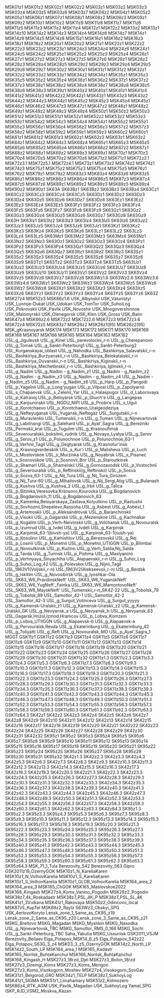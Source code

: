MSK01z1
MSK01z2
MSK02z1
MSK02z2
MSK03z1
MSK03z2
MSK03z3
MSK03z4
MSK03z5
MSK03z6
MSK03z7
MSK04z2
MSK04z1
MSK05z2
MSK05z1
MSK06z1
MSK07z1
MSK08z1
MSK08z2
MSK08z3
MSK09z1
MSK09z2
MSK10z1
MSK10z2
MSK11z9
MSK11z8
MSK11z7
MSK11z6
MSK11z5
MSK11z3
MSK11z2
MSK11z4
MSK12z1
MSK12z2
MSK13z2
MSK13z1
MSK14z10
MSK14z2
MSK14z3
MSK14z4
MSK14z6
MSK14z7
MSK14z1
MSK14z9
MSK14z5
MSK14z8
MSK15z1
MSK16z1
MSK16z2
MSK16z3
MSK18z1
MSK18z2
MSK20z1
MSK20z2
MSK21z1
MSK22z1
MSK22z2
MSK22z3
MSK23z2
MSK23z1
MSK24z3
MSK24z4
MSK24z6
MSK24z1
MSK24z5
MSK24z2
MSK25z1
MSK25z2
MSK25z3
MSK25z4
MSK26z1
MSK27z1
MSK27z2
MSK27z3
MSK27z5
MSK27z6
MSK28z1
MSK28z2
MSK28z3
MSK28z4
MSK28z5
MSK29z2
MSK29z3
MSK29z4
MSK29z5
MSK29z6
MSK29z7
MSK30z2
MSK30z1
MSK31z1
MSK31z2
MSK32z1
MSK32z2
MSK33z2
MSK33z1
MSK34z2
MSK34z1
MSK35z1
MSK35z3
MSK35z5
MSK35z2
MSK35z4
MSK36z1
MSK36z2
MSK37z1
MSK37z2
MSK37z3
MSK38z1
MSK38z2
MSK38z4
MSK38z7
MSK38z8
MSK38z5
MSK38z6
MSK38z3
MSK39z1
MSK40z2
MSK40z1
MSK41z1
MSK41z4
MSK41z2
MSK41z3
MSK42z2
MSK42z1
MSK43z1
MSK43z3
MSK43z2
MSK44z2
MSK44z3
MSK44z1
MSK45z2
MSK45z3
MSK45z4
MSK45z1
MSK46z1
MSK46z2
MSK47z3
MSK47z1
MSK47z2
MSK48z1
MSK48z2
MSK49z1
MSK49z2
MSK49z3
MSK49z4
MSK50z1
MSK50z2
MSK50z3
MSK51z2
MSK51z3
MSK51z1
MSK52z1
MSK52z2
MSK53z2
MSK53z3
MSK53z1
MSK54z2
MSK54z3
MSK54z4
MSK54z1
MSK55z2
MSK55z1
MSK55z3
MSK56z1
MSK56z4
MSK56z2
MSK56z3
MSK57z2
MSK57z3
MSK58z2
MSK58z1
MSK59z2
MSK59z1
MSK59z3
MSK60z2
MSK60z1
MSK61z1
MSK61z2
MSK61z3
MSK62z1
MSK62z2
MSK63z1
MSK63z2
MSK64z1
MSK64z2
MSK64z3
MSK64z4
MSK65z1
MSK65z3
MSK65z5
MSK65z6
MSK65z2
MSK65z4
MSK66z1
MSK66z2
MSK67z2
MSK67z1
MSK68z2
MSK68z1
MSK69z2
MSK69z3
MSK69z1
MSK70z1
MSK70z3
MSK70z4
MSK70z5
MSK70z2
MSK70z6
MSK71z2
MSK71z1
MSK72z2.1
MSK72z3.1
MSK72z5.1
MSK72z4.1
MSK73z1
MSK73z2
MSK74z2
MSK74z1
MSK74z3
MSK75z1
MSK75z2
MSK75z3
MSK75z4
MSK75z5
MSK76z1
MSK76z2
MSK79z1
MSK79z2
MSK83z3
MSK83z4
MSK83z6
MSK83z5
MSK86z1
MSK86z2
MSK86z3
MSK86z4
MSK86z5
MSK87z3
MSK87z4
MSK87z5
MSK87z6
MSK89z1
MSK89z2
MSK89z3
MSK89z5
MSK89z4
MSK90z2
MSK90z1
SK63A
SK63Bz1
SK63Bz2
SK63Bz3
SK63Bz4
SK63Cz1
SK63Cz2
SK63Cz3
SK63Cz4
SK63Cz5
SK63Dz1
SK63Dz2
SK63Dz3
SK63Dz4
SK63Dz5
SK63Dz6
SK63Dz7
SK63Dz8
SK63Ez1
SK63Ez2
SK63Ez3
SK63Ez4
SK63Ez5
SK63Fz1
SK63Fz2
SK63Fz3
SK63Fz4
SK63Fz5
SK63Fz6
SK63Fz7
SK63Fz8
SK63Fz9
SK63Gz1
SK63Gz2
SK63Gz3
SK63Gz4
SK63Gz5
SK63Gz6
SK63Gz7
SK63Gz8
SK63Gz9
SK63H
SK63Iz1
SK63Iz2
SK63Iz3
SK63Iz4
SK63Iz5
SK63Iz6
SK63Jz2
SK63Jz3
SK63Jz5
SK63Jz4
SK63Jz6
SK63Jz1
SK63Kz1
SK63Kz2
SK63Kz3
SK63Kz4
SK63Kz5
SK63Kz6
SK63Lz1
SK63Lz2
SK63Lz3
SK63Lz4
SK63Lz5
SK63Mz1
SK63Mz2
SK63Mz3
SK63Mz4
SK63Nz1
SK63Nz2
SK63Nz3
SK63Oz1
SK63Oz2
SK63Oz3
SK63Oz4
SK63Pz1
SK63Pz2
SK63Pz3
SK63Pz4
SK63Qz1
SK63Qz2
SK63Qz3
SK63Qz4
SK63Qz5
SK63Qz6
SK63Qz7
SK63Rz1
SK63Rz2
SK63Rz3
SK63Sz1
SK63Sz2
SK63Sz3
SK63Sz4
SK63Sz5
SK63Sz6
SK63Sz7
SK63Sz8
SK63Sz9
SK63Tz1
SK63Tz2
SK63Tz3
SK63Tz4
SK63Tz5
SK63Uz1
SK63Uz2
SK63Uz3
SK63Uz4
SK63Uz5
SK63Uz6
SK63Uz7
SK63Uz8
SK63Uz9
SK63Uz10
SK63Uz11
SK63Vz1
SK63Vz2
SK63Vz3
SK63Vz4
SK63Vz5
SK63Vz6
SK63Vz7
SK63Vz8
SK63Wz1.6
SK63Wz2.6
SK63Wz3.6
SK63Wz4.6
SK63Wz1
SK63Wz2
SK63Wz3
SK63Wz4
SK63Wz5
SK63Wz6
SK63Wz7
SK63Wz8
SK63Xz1
SK63Xz2
SK63Xz3
SK63Xz4
SK63Xz5
SK63Xz6
SK63Yz1
SK63Yz2
SK63Yz3
SK63Yz4
SK63Yz5
SK63Yz6
SK63Z
MSK27z4
MSK52z3
MSK66z1.6
USK_Albynskii
USK_Valunistyi
USK_Lunnoe-Dukat
USK_Udokan
USK_TomTor
USK_SuhoiLog
USK_Pokrovskii
USK_Pavlik
USK_Novoshir
USK_Mnogovershinnoe
USK_Malomyrskii
USK_Olenegorsk
USK_Klen
USK_Gross
USK_Baim
MSK47z4
MSK66z2.6
MSK72z2
MSK72z2.6
MSK72z3
MSK72z3.6
MSK72z4
MSK72z5
MSK83z7
MSK26z2
MSK26z1(95)
MSK26z2(95)
MSK_gKrasnoyarsk
MSK174
MSK173
MSK172
MSK171
MSK170
MSK169
MSK168
MSK167
MSK166
MSK165
MSK164
MSK163
MSK162
USL_g_Jigulevsk
USL_g_Kinel
USL_perevolockii_r-n
USL_g_Cherepanovo
USL_g_Tomsk
USL_g_Sankt-Peterburg1
USL_g_Sankt-Peterburg2
USL_Kurganskayai_oblast
USL_g_Nahodka
USL_Bashkiriya_Salavatskii_r-n
USL_Bashkiriya_Burzyanskii_r-n
USL_Bashkiriya_Belokataiskii_r-n
USL_Bashkiriya_Duvanskii_r-n
USL_Bashkiriya_Kiginskii_r-n
USL_Bashkiriya_Mechetlinskii_r-n
USL_Bashkiriya_Iglinskii_r-n
USL_g_Nadim
USL_g_Nadim - g_Nadim_z1
USL_g_Nadim - g_Nadim_z2
USL_g_Nadim - g_Nadim_z3
USL_g_Nadim - g_Nadim_z4
USL_g_Nadim - g_Nadim_z5
USL_g_Nadim - g_Nadim_z6
USL_p_Harp
USL_p_Pangodi
USL_p_Yagelnii
USL_p_Long'yugan
USL_p_Vilposl
USL_p_Zapolyarnii
USL_s_Chapaevsk
USL_s_Zelenii_Yar
USL_s_Halaspugor
USL_d_Laborovaya
USL_p_Katravoj
USL_p_Beloyarsk
USL_p_Shuch'e
USL_g_Langepas
USL_p_Karpuninskii
USL_NGDU_NIPI
USL_p_Priobi'e
USL_s_Ugut
USL_p_Korotchaevo
USL_p_Korotchaevo_Uralgeodeziya
USL_g_Nefteyugansk
USL_Yugansk_Neftegaz
USL_Surgutskii_r-n
USL_g_Muravlenko
USL_Tumenskii_r-n
USL_g_Tumen
USL_g_Nijnevartovsk
USL_g_Labitnangi
USL_g_Salehard
USL_p_Ayat',Sagra
USL_g_Berezniki
USL_Permskii_krai
USL_p_Tugulim
USL_g_Krasnoufimsk
USL_Severouralskii_boksitnii_rudnik
USL_g_Novaya_Lyalya
USL_g_Serov
USL_g_Serov_z1
USL_p_Polunochnoe
USL_p_Polunochnoe_63-1
USL_g_Verhnii_Tagil
USL_g_Degtyarsk
USL_g_Krasnotur'insk
USL_g_Krasnogvardeiskiik
USL_s_Kur'i
USL_p_Malisheva
USL_p_Luch
USL_s_Mostovskoe
USL_s_Murzinka
USL_g_Noyabrsk
USL_s_Pisanec
USL_s_Sosnovskoe
USL_p_Sosnovii_Bor
USL_p_Staroutkinsk
USL_p_Shamari
USL_p_Shameiskii
USL_g_Gornozavodsk
USL_p_Vostochnii
USL_g_Severouralsk
USL_p_Reftinskii(g_Reftinskii)
USL_p_Sosva
USL_p_Sosva_63-1
USL_g_Nij_Tura
USL_g_Nij_Tura_Girozem
USL_g_Nij_Tura-60
USL_g_Mihailovsk
USL_g_Nij_Sergi,Atig
USL_g_Bulanash
USL_g_Kushva
USL_g_Kushva_2
USL_g_Irbit
USL_g_Talica
USL_p_Bitimka,Veresovka,Krilosovo,Kourovka
USL_g_Bogdanovich
USL_g_Bogdanovich_11
USL_g_Bogdanovich_63
USL_p_Kamenka,Beloyarskaya_Zastava,Kolyutkino
USL_p_Rastushii
USL_p_Sovhoznii,Shepelevo,Rassoha
USL_g_Asbest
USL_g_Asbest_1
USL_g_Artemoskii
USL_p_Aleksandrovsk
USL_p_Baranchinskii
USL_p_Visokii
USL_p_Gagarskii
USL_p_Mezenskoe
USL_g_Kachnakar
USL_g_Kogalim
USL_p_Verh-Neivinskii
USL_g_Volchansk
USL_g_Novouralsk
USL_p_Izumrud
USL_g_Ivdel
USL_g_Ivdeli
USL_g_Karpinsk
USL_g_Karpinsk_63-1(bivsh-ya)
USL_g_Karpinsk_63-1(sush-ya)
USL_p_Kosulino
USL_g_Kamishlov
USL_g_Berezovskii
USL_g_Rej
USL_p_Losinii
USL_p_Monetnii
USL_p_Monetnii_UTIGGN
USL_p_Bilimbai
USL_p_Novoutkinsk
USL_p_Kuzino
USL_g_Verh_Salda,Nij_Salda
USL_g_Tavda
USL_g_Turinsk
USL_p_Pishma
USL_g_Maslyanino
USL_p_Verhnyaya_Sinyachiha
USL_Alapaevskii_r-n
USL_g_Suhoi_Log
USL_g_Suhoi_Log_42
USL_g_Polevskoi
USL_g_Nijnii_Tagil
USL_1963V1(Voljskii_r-n)
USL_1963V2(Alekseevsii_r-n)
USL_g_Berdsk
USL_g_Iskitim
USL_g_Novosibirsk
USL_g_Iyoshkar-Ola
USL_SK63_W6_PravdinskNeft'
USL_SK63_W6_YuganskNeft'
USL_SK63_W6_YugNeft'_Fainka
USL_SK63_W6_MamontovoNeft'
USL_SK63_W6_MayskNeft'
USL_Tumenskii_r-n_SK42-22
USL_g_Tobolsk_79
USL_g_Tobolsk_89
USL_Samotlor_42-1
USL_Samotlor_42-2
USL_Samotlor_42-3
USL_g_Surgut_Votinceva
USL_g_Surgut_yyyyy
USL_g_Kamensk-Uralskii_z1
USL_g_Kamensk-Uralskii_z2
USL_g_Kamensk-Uralskii_GK
USL_g_Nevyansk_a
USL_g_Nevyansk_b
USL_g_Nevyansk_63
USL_Gagarsk,Hrizol,Izmod,Hramcov
USL_p_Lobva_Komzem
USL_p_Lobva_UTIIGGN
USL_g_Alapaevsk-b
USL_g_Alapaevsk-a
USL_g_Pervouralsk,Revda
USL_g_Ekaterinburg
USL_g_Ekaterinburg_42
USL_g_Toliyatti
USL_g_Reft
USL_g_Novouralsk_MO
USL_p_Ayat',Sagra_1
MGGT
GSK11z1
GSK11z2
GSK11z3
GSK11z4
GSK11z5
GSK11z6
GSK11z7
GSK11z8
GSK11z9
GSK11z10
GSK11z11
GSK11z12
GSK11z13
GSK11z14
GSK11z15
GSK11z16
GSK11z17
GSK11z18
GSK11z19
GSK11z20
GSK11z21
GSK11z22
GSK11z23
GSK11z24
GSK11z25
GSK11z26
GSK11z27
GSK11z28
GSK11z29
GSK11z30
GSK11z31
GSK11z32
GSK11z1.3
GSK11z2.3
GSK11z3.3
GSK11z4.3
GSK11z5.3
GSK11z6.3
GSK11z7.3
GSK11z8.3
GSK11z9.3
GSK11z10.3
GSK11z11.3
GSK11z12.3
GSK11z13.3
GSK11z14.3
GSK11z15.3
GSK11z16.3
GSK11z17.3
GSK11z18.3
GSK11z19.3
GSK11z20.3
GSK11z21.3
GSK11z22.3
GSK11z23.3
GSK11z24.3
GSK11z25.3
GSK11z26.3
GSK11z27.3
GSK11z28.3
GSK11z29.3
GSK11z30.3
GSK11z31.3
GSK11z32.3
GSK11z33.3
GSK11z34.3
GSK11z35.3
GSK11z36.3
GSK11z37.3
GSK11z38.3
GSK11z39.3
GSK11z40.3
GSK11z41.3
GSK11z42.3
GSK11z43.3
GSK11z44.3
GSK11z45.3
GSK11z46.3
GSK11z47.3
GSK11z48.3
GSK11z49.3
GSK11z50.3
GSK11z51.3
GSK11z52.3
GSK11z53.3
GSK11z54.3
GSK11z55.3
GSK11z56.3
GSK11z57.3
GSK11z58.3
GSK11z59.3
GSK11z60.3
GSK11z61.3
GSK11z62.3
GSK11z63.3
GSK11z64.3
SK42z1
SK42z2
SK42z3
SK42z4
SK42z5
SK42z6
SK42z7
SK42z8
SK42z9
SK42z10
SK42z11
SK42z12
SK42z13
SK42z14
SK42z15
SK42z16
SK42z17
SK42z18
SK42z19
SK42z20
SK42z21
SK42z22
SK42z23
SK42z24
SK42z25
SK42z26
SK42z27
SK42z28
SK42z29
SK42z30
SK42z31
SK42z32
SK95z1
SK95z2
SK95z3
SK95z4
SK95z5
SK95z6
SK95z7
SK95z8
SK95z9
SK95z10
SK95z11
SK95z12
SK95z13
SK95z14
SK95z15
SK95z16
SK95z17
SK95z18
SK95z19
SK95z20
SK95z21
SK95z22
SK95z23
SK95z24
SK95z25
SK95z26
SK95z27
SK95z28
SK95z29
SK95z30
SK95z31
SK95z32
SK42z1.3
SK42z2.3
SK42z3.3
SK42z4.3
SK42z5.3
SK42z6.3
SK42z7.3
SK42z8.3
SK42z9.3
SK42z10.3
SK42z11.3
SK42z12.3
SK42z13.3
SK42z14.3
SK42z15.3
SK42z16.3
SK42z17.3
SK42z18.3
SK42z19.3
SK42z20.3
SK42z21.3
SK42z22.3
SK42z23.3
SK42z24.3
SK42z25.3
SK42z26.3
SK42z27.3
SK42z28.3
SK42z29.3
SK42z30.3
SK42z31.3
SK42z32.3
SK42z33.3
SK42z34.3
SK42z35.3
SK42z36.3
SK42z37.3
SK42z38.3
SK42z39.3
SK42z40.3
SK42z41.3
SK42z42.3
SK42z43.3
SK42z44.3
SK42z45.3
SK42z46.3
SK42z47.3
SK42z48.3
SK42z49.3
SK42z50.3
SK42z51.3
SK42z52.3
SK42z53.3
SK42z54.3
SK42z55.3
SK42z56.3
SK42z57.3
SK42z58.3
SK42z59.3
SK42z60.3
SK42z61.3
SK42z62.3
SK42z63.3
SK42z64.3
SK95z1.3
SK95z2.3
SK95z3.3
SK95z4.3
SK95z5.3
SK95z6.3
SK95z7.3
SK95z8.3
SK95z9.3
SK95z10.3
SK95z11.3
SK95z12.3
SK95z13.3
SK95z14.3
SK95z15.3
SK95z16.3
SK95z17.3
SK95z18.3
SK95z19.3
SK95z20.3
SK95z21.3
SK95z22.3
SK95z23.3
SK95z24.3
SK95z25.3
SK95z26.3
SK95z27.3
SK95z28.3
SK95z29.3
SK95z30.3
SK95z31.3
SK95z32.3
SK95z33.3
SK95z34.3
SK95z35.3
SK95z36.3
SK95z37.3
SK95z38.3
SK95z39.3
SK95z40.3
SK95z41.3
SK95z42.3
SK95z43.3
SK95z44.3
SK95z45.3
SK95z46.3
SK95z47.3
SK95z48.3
SK95z49.3
SK95z50.3
SK95z51.3
SK95z52.3
SK95z53.3
SK95z54.3
SK95z55.3
SK95z56.3
SK95z57.3
SK95z58.3
SK95z59.3
SK95z60.3
SK95z61.3
SK95z62.3
SK95z63.3
SK95z64.3
MSK_71_1_Tula
Berezovity_S42
Berezovity_S63
Gipro
GSK2011z19_OzernyGOK
MSK10z1_N_KareliaKaren
MSK10z1_N_VolhovKarelia
MSK10z1_S_KareliaKaren
MSK10z1_S_VolhovKarelia
MSK10z1_GLOB_VolhovKarelia
MSK164_area_2
MSK164_area_3
MSK165_ChGOK
MSK165_Maslovskoe2022
MSK168_Kingash
MSK27z4_Koms_Vanino_Pogodin
MSK28z2_Pogodin
MSK38z7_4k_Roskadastr
MSK38z7_PSL_4K_P
MSK38z7_PSL_SL_4K
MSK41z1_3Vulkana
MSK41z1_Rakovaya
MSK50z2_Odincovo_local
MSK87z5_KupTel
MSK89z2_RayIz
S63Wz3_Obskyi_SPG
USK_4ertovoKoryto
Lensk_zone_1_Same_as_CK95_z19
Lensk_zone_2_Same_as_CK95_z20
Lensk_zone_3_Same_as_CK95_z21
MSKG_Breitovo
MSKG_Magadan
MSKG_Myshkin
MSKG_Naxodka
USL_g_Nijnevartovsk_TBC
MSKG_Samotlor_RMS_0_166
MSKG_Sochi
USL_g_Sankt-Peterburg_TBC
Saha_Yakutia
MSKG_Ussuriisk
GSK2011_VSJM
Berezovity_Beliaev
Elga_Potapov_MSK14_6_z5
Elga_Potapov_S42z22
Elga_Potapov_S63G_3_z4
MSK03_3_z5_OzernyGOK
MSK14z2_North_LP
MSK14z2_South_LP
MSK164_area_1
MSK165_Kadastr
MSK165_Norilsk_BuhtaKanchul
MSK166_Norilsk_BuhtaKanchul
MSK168_Kingash_H
MSK27z3_18rzd_Djel
MSK27z3_Bolon_18rzd
MSK27z3_Dzemgi_Koms
MSK27z3_Koms_Mengon
MSK27z3_Koms_Visokogorn_Moshev
MSK27z4_Visokogorn_SovGav
MSK31z1_Belgorod_GRO
MSK34z1_TELP
MSK38z7_SukhoyLog
MSK41z1_SIGMA
MSK51z1_Liinahamary
MSK51z2_Kolmozero
MSK86z4_RTK_AGM
USK_Pavlik_Magadan
USK_SukhoyLog
Yamal_SPG
ISKP_RJD_VSM2_Moskva_Kazan